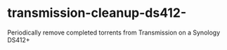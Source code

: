 transmission-cleanup-ds412-
===========================

Periodically remove completed torrents from Transmission on a Synology DS412+
